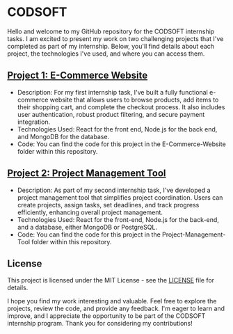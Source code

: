 # CODSOFT
Hello and welcome to my GitHub repository for the CODSOFT internship tasks. I am excited to present my work on two challenging projects that I've completed as part of my internship. Below, you'll find details about each project, the technologies I've used, and where you can access them.

## [ Project 1: E-Commerce Website](https://github.com/AbdelrhmanReda17/CODSOFT/tree/E-Commerce-Website)

* Description: For my first internship task, I've built a fully functional e-commerce website that allows users to browse products, add items to their shopping cart, and complete the checkout process. It also includes user authentication, robust product filtering, and secure payment integration.
* Technologies Used: React for the front end, Node.js for the back end, and MongoDB for the database.
* Code: You can find the code for this project in the E-Commerce-Website folder within this repository.

## [ Project 2: Project Management Tool](https://github.com/AbdelrhmanReda17/CODSOFT/tree/Project-Management-Tool)

* Description: As part of my second internship task, I've developed a project management tool that simplifies project coordination. Users can create projects, assign tasks, set deadlines, and track progress efficiently, enhancing overall project management.
* Technologies Used: React for the front-end, Node.js for the back-end, and a database, either MongoDB or PostgreSQL.
* Code: You can find the code for this project in the Project-Management-Tool folder within this repository.

## License
This project is licensed under the MIT License - see the [LICENSE](LICENSE) file for details.

I hope you find my work interesting and valuable. Feel free to explore the projects, review the code, and provide any feedback. I'm eager to learn and improve, and I appreciate the opportunity to be part of the CODSOFT internship program. Thank you for considering my contributions!


